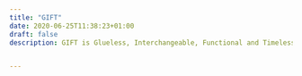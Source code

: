 ```yaml
---
title: "GIFT"
date: 2020-06-25T11:38:23+01:00
draft: false
description: GIFT is Glueless, Interchangeable, Functional and Timeless; it is a design system that comprises four aspects driven by sustainable considerations. Taking advantage of the compressive strength of cardboard while maximising the amount of material, and using an accessible construction method of cutting and folding, GIFT can provide a range of contemporary living desires. It can be used as shelving, storage and seating within the home. It proves that whatever Samsung cardboard box is available, a good design object is obtainable through a simple construction method, that does not require any specialist tools, skills or additional materials.


---
```



